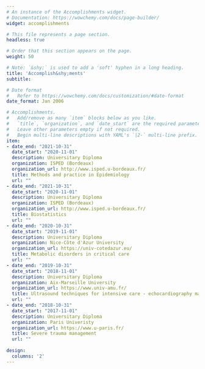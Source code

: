 ```yaml
---
# An instance of the Accomplishments widget.
# Documentation: https://wowchemy.com/docs/page-builder/
widget: accomplishments

# This file represents a page section.
headless: true

# Order that this section appears on the page.
weight: 50

# Note: `&shy;` is used to add a 'soft' hyphen in a long heading.
title: 'Accomplish&shy;ments'
subtitle:

# Date format
#   Refer to https://wowchemy.com/docs/customization/#date-format
date_format: Jan 2006

# Accomplishments.
#   Add/remove as many `item` blocks below as you like.
#   `title`, `organization`, and `date_start` are the required parameters.
#   Leave other parameters empty if not required.
#   Begin multi-line descriptions with YAML's `|2-` multi-line prefix.
item:
- date_end: "2021-10-31"
  date_start: "2020-11-01"
  description: Universitary Diploma
  organization: ISPED (Bordeaux)
  organization_url: http://www.isped.u-bordeaux.fr/
  title: Methods and practice in Epidemiology
  url: ""
- date_end: "2021-10-31"
  date_start: "2020-11-01"
  description: Universitary Diploma
  organization: ISPED (Bordeaux)
  organization_url: http://www.isped.u-bordeaux.fr/
  title: Biostatistics
  url: ""
- date_end: "2020-10-31"
  date_start: "2019-11-01"
  description: Universitary Diploma
  organization: Nice-Côte d'Azur University
  organization_url: https://univ-cotedazur.eu/
  title: Metabolic disorders in critical care
  url: ""
- date_end: "2019-10-31"
  date_start: "2018-11-01"
  description: Universitary Diploma
  organization: Aix-Marseille University
  organization_url: https://www.univ-amu.fr/
  title: Ultrasound techniques for intensive care - echocardiography major
  url: ""
- date_end: "2018-10-31"
  date_start: "2017-11-01"
  description: Universitary Diploma
  organization: Paris Univeristy
  organization_url: https://www.u-paris.fr/
  title: Severe trauma management
  url: ""
 
design:
  columns: '2' 
---
```

